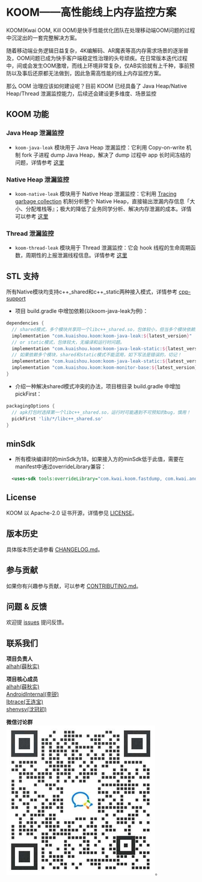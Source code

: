 # KOOM——高性能线上内存监控方案
KOOM(Kwai OOM, Kill OOM)是快手性能优化团队在处理移动端OOM问题的过程中沉淀出的一套完整解决方案。

随着移动端业务逻辑日益复杂，4K编解码、AR魔表等高内存需求场景的逐渐普及，OOM问题已成为快手客户端稳定性治理的头号顽疾。在日常版本迭代过程中，间或会发生OOM激增，而线上环境非常复杂，仅AB实验就有上千种，事前预防以及事后还原都无法做到，因此急需高性能的线上内存监控方案。

那么 OOM 治理应该如何建设呢？目前 KOOM 已经具备了 Java Heap/Native Heap/Thread 泄漏监控能力，后续还会建设更多维度、场景监控


## KOOM 功能
### Java Heap 泄漏监控
- `koom-java-leak` 模块用于 Java Heap 泄漏监控：它利用 Copy-on-write 机制 fork 子进程 dump Java Heap，解决了 
  dump 过程中 app 长时间冻结的问题，详情参考 [这里](./koom-java-leak/README.zh-CN.md)
### Native Heap 泄漏监控
- `koom-native-leak` 模块用于 Native Heap 泄漏监控：它利用 [Tracing garbage collection](https://en.wikipedia.org/wiki/Tracing_garbage_collection) 
机制分析整个 Native Heap，直接输出泄漏内存信息「大小、分配堆栈等』；极大的降低了业务同学分析、解决内存泄漏的成本。详情可以参考 [这里](./koom-native-leak/README.zh-CN.md)
### Thread 泄漏监控
- `koom-thread-leak` 模块用于 Thread 泄漏监控：它会 hook 线程的生命周期函数，周期性的上报泄漏线程信息。详情参考 [这里](./koom-thread-leak/README.zh-CN.md)

## STL 支持
所有Native模块均支持c++_shared和c++_static两种接入模式，详情参考 [cpp-support](https://developer.android.com/ndk/guides/cpp-support)
- 项目 build.gradle 中增加依赖(以koom-java-leak为例)：
```groovy
dependencies {
  // shared模式，多个模块共享同一个libc++_shared.so，包体较小，但当多个模块依赖的STL版本不同时，最终编译会发生冲突。
  implementation "com.kuaishou.koom:koom-java-leak:${latest_version}"
  // or static模式，包体较大，无编译和运行时问题。
  implementation "com.kuaishou.koom:koom-java-leak-static:${latest_version}"
  // 如果依赖多个模块，shared和static模式不能混用，如下写法是错误的，切记！
  implementation "com.kuaishou.koom:koom-java-leak-static:${latest_version}"
  implementation "com.kuaishou.koom:koom-monitor-base:${latest_version}"
}
```
- 介绍一种解决shared模式冲突的办法，项目根目录 build.gradle 中增加pickFirst：
```groovy
packagingOptions {
  // apk打包时选择第一个libc++_shared.so，运行时可能遇到不可预知的bug，慎用！
  pickFirst 'lib/*/libc++_shared.so'
}
```

## minSdk
- 所有模块编译时的minSdk为18，如果接入方的minSdk低于此值，需要在manifest中通过overrideLibrary兼容：
```xml
  <uses-sdk tools:overrideLibrary="com.kwai.koom.fastdump, com.kwai.android.base, com.kwai.koom.base" />
```

## License

KOOM 以 Apache-2.0 证书开源，详情参见 [LICENSE](./LICENSE)。

## 版本历史
具体版本历史请参看 [CHANGELOG.md](./CHANGELOG.md)。

## 参与贡献
如果你有兴趣参与贡献，可以参考 [CONTRIBUTING.md](./CONTRIBUTING.md)。


## 问题 & 反馈
欢迎提 [issues](https://github.com/KwaiAppTeam/KOOM/issues) 提问反馈。

## 联系我们

**项目负责人**<br>
[alhah(薛秋实)](https://github.com/alhah) <br>

**项目核心成员**<br>
[alhah(薛秋实)](https://github.com/alhah) <br>
[AndroidInternal(李锐)](https://github.com/AndroidInternal) <br>
[lbtrace(王连宝)](https://github.com/lbtrace) <br>
[shenvsv(沈冠初)](https://github.com/shenvsv) <br>

**微信讨论群** <br>
<img src=./doc/images/wechat.jpg/>。

